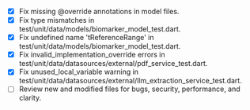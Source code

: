 - [x] Fix missing @override annotations in model files.
- [x] Fix type mismatches in test/unit/data/models/biomarker_model_test.dart.
- [x] Fix undefined name 'tReferenceRange' in test/unit/data/models/biomarker_model_test.dart.
- [x] Fix invalid_implementation_override errors in test/unit/data/datasources/external/pdf_service_test.dart.
- [x] Fix unused_local_variable warning in test/unit/data/datasources/external/llm_extraction_service_test.dart.
- [ ] Review new and modified files for bugs, security, performance, and clarity.
